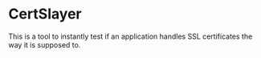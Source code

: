 # CertSlayer
This is a tool to instantly test if an application handles SSL certificates the way it is supposed to.
